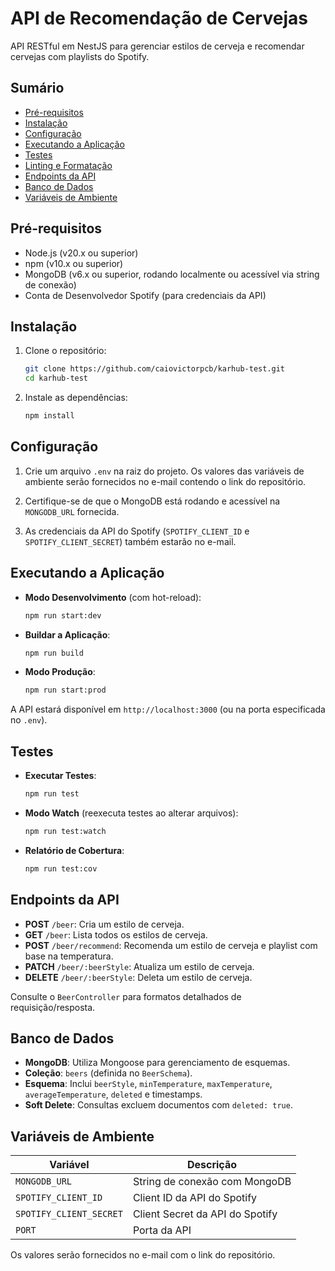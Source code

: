# API de Recomendação de Cervejas

API RESTful em NestJS para gerenciar estilos de cerveja e recomendar cervejas com playlists do Spotify.

## Sumário

- [Pré-requisitos](#pré-requisitos)
- [Instalação](#instalação)
- [Configuração](#configuração)
- [Executando a Aplicação](#executando-a-aplicação)
- [Testes](#testes)
- [Linting e Formatação](#linting-e-formatação)
- [Endpoints da API](#endpoints-da-api)
- [Banco de Dados](#banco-de-dados)
- [Variáveis de Ambiente](#variáveis-de-ambiente)

## Pré-requisitos

- Node.js (v20.x ou superior)
- npm (v10.x ou superior)
- MongoDB (v6.x ou superior, rodando localmente ou acessível via string de conexão)
- Conta de Desenvolvedor Spotify (para credenciais da API)

## Instalação

1. Clone o repositório:
   ```bash
   git clone https://github.com/caiovictorpcb/karhub-test.git
   cd karhub-test
   ```

2. Instale as dependências:
   ```bash
   npm install
   ```

## Configuração

1. Crie um arquivo `.env` na raiz do projeto. Os valores das variáveis de ambiente serão fornecidos no e-mail contendo o link do repositório.

2. Certifique-se de que o MongoDB está rodando e acessível na `MONGODB_URL` fornecida.

3. As credenciais da API do Spotify (`SPOTIFY_CLIENT_ID` e `SPOTIFY_CLIENT_SECRET`) também estarão no e-mail.

## Executando a Aplicação

- **Modo Desenvolvimento** (com hot-reload):
  ```bash
  npm run start:dev
  ```

- **Buildar a Aplicação**:
  ```bash
  npm run build
  ```

- **Modo Produção**:
  ```bash
  npm run start:prod
  ```

A API estará disponível em `http://localhost:3000` (ou na porta especificada no `.env`).

## Testes

- **Executar Testes**:
  ```bash
  npm run test
  ```

- **Modo Watch** (reexecuta testes ao alterar arquivos):
  ```bash
  npm run test:watch
  ```

- **Relatório de Cobertura**:
  ```bash
  npm run test:cov
  ```

## Endpoints da API

- **POST** `/beer`: Cria um estilo de cerveja.
- **GET** `/beer`: Lista todos os estilos de cerveja.
- **POST** `/beer/recommend`: Recomenda um estilo de cerveja e playlist com base na temperatura.
- **PATCH** `/beer/:beerStyle`: Atualiza um estilo de cerveja.
- **DELETE** `/beer/:beerStyle`: Deleta um estilo de cerveja.

Consulte o `BeerController` para formatos detalhados de requisição/resposta.

## Banco de Dados

- **MongoDB**: Utiliza Mongoose para gerenciamento de esquemas.
- **Coleção**: `beers` (definida no `BeerSchema`).
- **Esquema**: Inclui `beerStyle`, `minTemperature`, `maxTemperature`, `averageTemperature`, `deleted` e timestamps.
- **Soft Delete**: Consultas excluem documentos com `deleted: true`.

## Variáveis de Ambiente

| Variável                 | Descrição                           |
|--------------------------|-------------------------------------|
| `MONGODB_URL`              | String de conexão com MongoDB       |
| `SPOTIFY_CLIENT_ID`      | Client ID da API do Spotify         |
| `SPOTIFY_CLIENT_SECRET`  | Client Secret da API do Spotify     |
| `PORT`                   | Porta da API                        |

Os valores serão fornecidos no e-mail com o link do repositório.
